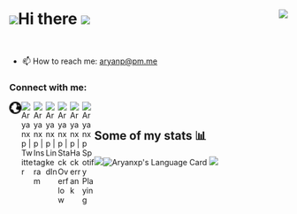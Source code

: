 <h1><img src="https://emojis.slackmojis.com/emojis/images/1531849430/4246/blob-sunglasses.gif?1531849430" width="30"/>Hi there
<img src="https://media.giphy.com/media/hvRJCLFzcasrR4ia7z/giphy.gif" width="25px">
<img align="right" src="https://komarev.com/ghpvc/?username=aryanxp&color=green&style=plastic&label=counter" /></h1><br />

- 📫 How to reach me: aryanp@pm.me


### Connect with me:
<!-- <a href="https://stackoverflow.com/users/9617417/aryan-pitliya"><img align="right" src="https://stackoverflow.com/users/flair/9617417.png?theme=dark" width="208" height="58" alt="profile for Aryan Pitliya at Stack Overflow, Q&amp;A for professional and enthusiast programmers" title="profile for Aryan Pitliya at Stack Overflow, Q&amp;A for professional and enthusiast programmers"></a> -->
[<img align="left" alt="aryanxp.github.io" width="22px" src="https://raw.githubusercontent.com/iconic/open-iconic/master/svg/globe.svg" />][website]
[<img align="left" alt="Aryanxp | Twitter" width="22px" src="https://cdn.jsdelivr.net/npm/simple-icons@v3/icons/twitter.svg" />][twitter]
[<img align="left" alt="Aryanxp | Instagram" width="22px" src="https://cdn.jsdelivr.net/npm/simple-icons@3.13.0/icons/instagram.svg" />][instagram]
[<img align="left" alt="Aryanxp | LinkedIn" width="22px" src="https://cdn.jsdelivr.net/npm/simple-icons@v3/icons/linkedin.svg" />][linkedin]
[<img align="left" alt="Aryanxp | StackOverflow" width="22px" src="https://cdn.jsdelivr.net/npm/simple-icons@3.13.0/icons/stackoverflow.svg" />][stackoverflow]
[<img align="left" alt="Aryanxp | Hackerrank" width="22px" src="https://cdn.jsdelivr.net/npm/simple-icons@3.13.0/icons/hackerrank.svg" />][hackerrank]
[<img align="left" alt="Aryanxp Spotify Playing" width="22px" src="https://cdn.jsdelivr.net/npm/simple-icons@3.13.0/icons/spotify.svg"  />][spotify]


<br />

<!--
**aryanxp/aryanxp** is a ✨ _special_ ✨ repository because its `README.md` (this file) appears on your GitHub profile.

Here are some ideas to get you started:

 ...
 ...
- 👯 I’m looking to collaborate on ...
- 🤔 I’m looking for help with ...
- 💬 Ask me about ...
- 📫 How to reach me: ...
- 😄 Pronouns: ...
- ⚡ Fun fact: ...
- 🔭 I’m currently working on.

<img align="left" alt="Visual Studio Code" width="26px" src="https://raw.githubusercontent.com/github/explore/80688e429a7d4ef2fca1e82350fe8e3517d3494d/topics/visual-studio-code/visual-studio-code.png" />
<img align="left" alt="HTML5" width="26px" src="https://raw.githubusercontent.com/github/explore/80688e429a7d4ef2fca1e82350fe8e3517d3494d/topics/html/html.png" />
<img align="left" alt="CSS3" width="26px" src="https://raw.githubusercontent.com/github/explore/80688e429a7d4ef2fca1e82350fe8e3517d3494d/topics/css/css.png" />
<img align="left" alt="Sass" width="26px" src="https://raw.githubusercontent.com/github/explore/80688e429a7d4ef2fca1e82350fe8e3517d3494d/topics/sass/sass.png" />
<img align="left" alt="JavaScript" width="26px" src="https://raw.githubusercontent.com/github/explore/80688e429a7d4ef2fca1e82350fe8e3517d3494d/topics/javascript/javascript.png" />
<img align="left" alt="React" width="26px" src="https://raw.githubusercontent.com/github/explore/80688e429a7d4ef2fca1e82350fe8e3517d3494d/topics/react/react.png" />
<img align="left" alt="Node.js" width="26px" src="https://raw.githubusercontent.com/github/explore/80688e429a7d4ef2fca1e82350fe8e3517d3494d/topics/nodejs/nodejs.png" />
<img align="left" alt="SQL" width="26px" src="https://raw.githubusercontent.com/github/explore/80688e429a7d4ef2fca1e82350fe8e3517d3494d/topics/sql/sql.png" />
<img align="left" alt="MySQL" width="26px" src="https://raw.githubusercontent.com/github/explore/80688e429a7d4ef2fca1e82350fe8e3517d3494d/topics/mysql/mysql.png" />
<img align="left" alt="MongoDB" width="26px" src="https://raw.githubusercontent.com/github/explore/80688e429a7d4ef2fca1e82350fe8e3517d3494d/topics/mongodb/mongodb.png" />
<img align="left" alt="Git" width="26px" src="https://raw.githubusercontent.com/github/explore/80688e429a7d4ef2fca1e82350fe8e3517d3494d/topics/git/git.png" />
<img align="left" alt="GitHub" width="26px" src="https://raw.githubusercontent.com/github/explore/78df643247d429f6cc873026c0622819ad797942/topics/github/github.png" />
<img align="left" alt="Terminal" width="26px" src="https://raw.githubusercontent.com/github/explore/80688e429a7d4ef2fca1e82350fe8e3517d3494d/topics/terminal/terminal.png" />


-->
## Some of my stats :bar_chart:

<img src="https://github-readme-stats.vercel.app/api?username=aryanxp&show_icons=false&hide_border=true&theme=blue-green&title_color=00FF00"><img alt="Aryanxp's Language Card" src="https://github-readme-stats.vercel.app/api/top-langs/?username=aryanxp&theme=blue-green&layout=compact&hide=jupyter%20notebook&hide_border=true&card_width=250&title_color=00FF00" />
<a href="https://stackoverflow.com/users/story/9617417"><img src="https://github-readme-stackoverflow.vercel.app/?userID=9617417&theme=dark" height="200"></a>


<!-- <img align="left" alt="Aryanxp's Github Stats" src="https://github-readme-stats.vercel.app/api?username=aryanxp&show_icons=false&hide_border=true&theme=blue-green&title_color=00FF00" />
 -->



[website]: http://aryanxp.github.io/
[twitter]: https://twitter.com/aryanxpx
[instagram]: https://www.instagram.com/aryanxpx/
[linkedin]: https://linkedin.com/in/aryanxp
[stackoverflow]: https://stackoverflow.com/users/9617417/aryan-pitliya?tab=profile
[hackerrank]: https://www.hackerrank.com/imaryan_p?hr_r=1
[spotify]:(https://open.spotify.com/user/wgyzxdo5nnemyhu7sych95nk7?si=-90q9ElPQqaYeM7a_5Q6nQ&utm_source=copy-link&dl_branch=1)
